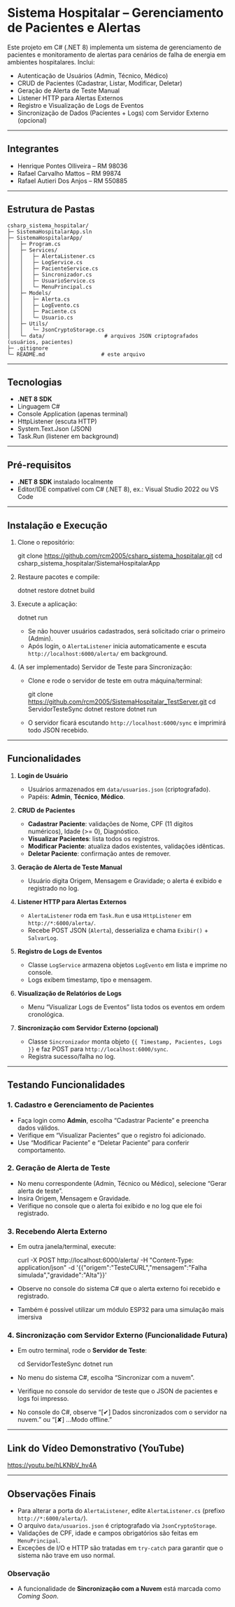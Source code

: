 # Sistema Hospitalar – Gerenciamento de Pacientes e Alertas

Este projeto em C# (.NET 8) implementa um sistema de gerenciamento de pacientes e monitoramento de alertas para cenários de falha de energia em ambientes hospitalares. Inclui:

- Autenticação de Usuários (Admin, Técnico, Médico)  
- CRUD de Pacientes (Cadastrar, Listar, Modificar, Deletar)  
- Geração de Alerta de Teste Manual  
- Listener HTTP para Alertas Externos  
- Registro e Visualização de Logs de Eventos  
- Sincronização de Dados (Pacientes + Logs) com Servidor Externo (opcional)

---

## Integrantes
- Henrique Pontes Olliveira – RM 98036  
- Rafael Carvalho Mattos – RM 99874  
- Rafael Autieri Dos Anjos – RM 550885  

---

## Estrutura de Pastas

```
csharp_sistema_hospitalar/
├─ SistemaHospitalarApp.sln
├─ SistemaHospitalarApp/
│   ├─ Program.cs
│   ├─ Services/
│   │   ├─ AlertaListener.cs
│   │   ├─ LogService.cs
│   │   ├─ PacienteService.cs
│   │   ├─ Sincronizador.cs
│   │   ├─ UsuarioService.cs
│   │   └─ MenuPrincipal.cs
│   ├─ Models/
│   │   ├─ Alerta.cs
│   │   ├─ LogEvento.cs
│   │   ├─ Paciente.cs
│   │   └─ Usuario.cs
│   ├─ Utils/
│   │   └─ JsonCryptoStorage.cs
│   └─ data/                   # arquivos JSON criptografados (usuários, pacientes)
├─ .gitignore
└─ README.md                  # este arquivo
```

---

## Tecnologias

- **.NET 8 SDK**  
- Linguagem C#  
- Console Application (apenas terminal)  
- HttpListener (escuta HTTP)  
- System.Text.Json (JSON)  
- Task.Run (listener em background)  

---

## Pré-requisitos

- **.NET 8 SDK** instalado localmente  
- Editor/IDE compatível com C# (.NET 8), ex.: Visual Studio 2022 ou VS Code  

---

## Instalação e Execução

1. Clone o repositório:

   git clone https://github.com/rcm2005/csharp_sistema_hospitalar.git
   cd csharp_sistema_hospitalar/SistemaHospitalarApp


2. Restaure pacotes e compile:

   dotnet restore
   dotnet build


3. Execute a aplicação:

   dotnet run

   - Se não houver usuários cadastrados, será solicitado criar o primeiro (Admin).  
   - Após login, o `AlertaListener` inicia automaticamente e escuta `http://localhost:6000/alerta/` em background.

4. (A ser implementado) Servidor de Teste para Sincronização:
   - Clone e rode o servidor de teste em outra máquina/terminal:

     git clone https://github.com/rcm2005/SistemaHospitalar_TestServer.git
     cd ServidorTesteSync
     dotnet restore
     dotnet run

   - O servidor ficará escutando `http://localhost:6000/sync` e imprimirá todo JSON recebido.


---

## Funcionalidades

1. **Login de Usuário**  
   - Usuários armazenados em `data/usuarios.json` (criptografado).  
   - Papéis: **Admin**, **Técnico**, **Médico**.

2. **CRUD de Pacientes**
   - **Cadastrar Paciente**: validações de Nome, CPF (11 dígitos numéricos), Idade (>= 0), Diagnóstico.  
   - **Visualizar Pacientes**: lista todos os registros.  
   - **Modificar Paciente**: atualiza dados existentes, validações idênticas.  
   - **Deletar Paciente**: confirmação antes de remover.

3. **Geração de Alerta de Teste Manual**
   - Usuário digita Origem, Mensagem e Gravidade; o alerta é exibido e registrado no log.

4. **Listener HTTP para Alertas Externos**
   - `AlertaListener` roda em `Task.Run` e usa `HttpListener` em `http://*:6000/alerta/`.  
   - Recebe POST JSON (`Alerta`), desserializa e chama `Exibir()` + `SalvarLog`.

5. **Registro de Logs de Eventos**
   - Classe `LogService` armazena objetos `LogEvento` em lista e imprime no console.  
   - Logs exibem timestamp, tipo e mensagem.

6. **Visualização de Relatórios de Logs**
   - Menu “Visualizar Logs de Eventos” lista todos os eventos em ordem cronológica.

7. **Sincronização com Servidor Externo (opcional)**
   - Classe `Sincronizador` monta objeto `{{ Timestamp, Pacientes, Logs }}` e faz POST para `http://localhost:6000/sync`.  
   - Registra sucesso/falha no log.

---

## Testando Funcionalidades

### 1. Cadastro e Gerenciamento de Pacientes
- Faça login como **Admin**, escolha “Cadastrar Paciente” e preencha dados válidos.  
- Verifique em “Visualizar Pacientes” que o registro foi adicionado.  
- Use “Modificar Paciente” e “Deletar Paciente” para conferir comportamento.

### 2. Geração de Alerta de Teste
- No menu correspondente (Admin, Técnico ou Médico), selecione “Gerar alerta de teste”.  
- Insira Origem, Mensagem e Gravidade.  
- Verifique no console que o alerta foi exibido e no log que ele foi registrado.

### 3. Recebendo Alerta Externo
- Em outra janela/terminal, execute:

  curl -X POST http://localhost:6000/alerta/        -H "Content-Type: application/json"        -d '{{"origem":"TesteCURL","mensagem":"Falha simulada","gravidade":"Alta"}}'

- Observe no console do sistema C# que o alerta externo foi recebido e registrado.
- Também é possível utilizar um módulo ESP32 para uma simulação mais imersiva

### 4. Sincronização com Servidor Externo (Funcionalidade Futura)
- Em outro terminal, rode o **Servidor de Teste**:

  cd ServidorTesteSync
  dotnet run

- No menu do sistema C#, escolha “Sincronizar com a nuvem”.  
- Verifique no console do servidor de teste que o JSON de pacientes e logs foi impresso.  
- No console do C#, observe “[✔] Dados sincronizados com o servidor na nuvem.” ou “[✘] ...Modo offline.”

---

## Link do Vídeo Demonstrativo (YouTube)

https://youtu.be/hLKNbV_hv4A

---

## Observações Finais

- Para alterar a porta do `AlertaListener`, edite `AlertaListener.cs` (prefixo `http://*:6000/alerta/`).  
- O arquivo `data/usuarios.json` é criptografado via `JsonCryptoStorage`.  
- Validações de CPF, idade e campos obrigatórios são feitas em `MenuPrincipal`.  
- Exceções de I/O e HTTP são tratadas em `try-catch` para garantir que o sistema não trave em uso normal.

### Observação

- A funcionalidade de **Sincronização com a Nuvem** está marcada como *Coming Soon*.
